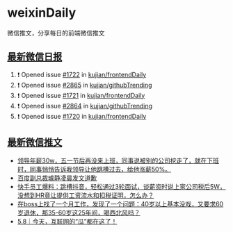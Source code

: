 # weixinDaily
微信推文，分享每日的前端微信推文

## [最新微信日报](https://github.com/kujian/weixinDaily/issues)

<!--START_SECTION:activity-->
1. ❗ Opened issue [#1722](https://github.com/kujian/frontendDaily/issues/1722) in [kujian/frontendDaily](https://github.com/kujian/frontendDaily)
2. ❗ Opened issue [#2865](https://github.com/kujian/githubTrending/issues/2865) in [kujian/githubTrending](https://github.com/kujian/githubTrending)
3. ❗ Opened issue [#1721](https://github.com/kujian/frontendDaily/issues/1721) in [kujian/frontendDaily](https://github.com/kujian/frontendDaily)
4. ❗ Opened issue [#2864](https://github.com/kujian/githubTrending/issues/2864) in [kujian/githubTrending](https://github.com/kujian/githubTrending)
5. ❗ Opened issue [#1720](https://github.com/kujian/frontendDaily/issues/1720) in [kujian/frontendDaily](https://github.com/kujian/frontendDaily)
<!--END_SECTION:activity-->


## [最新微信推文](https://weixin.qdkfweb.cn/)

<!-- BLOG-POST-LIST:START -->
- [领导年薪30w，五一节后再没来上班，同事说被别的公司挖走了，就在下班时，同事悄悄告诉我领导让他跳槽过去，给他涨薪50%。](https://weixin.qdkfweb.cn/44602.html)
- [百度副总裁璩静凌晨发文道歉](https://weixin.qdkfweb.cn/44613.html)
- [快手员工爆料：跳槽抖音，轻松通过3轮面试，谈薪资时说上家公司税后5W，没想到HR竟让提供工资流水和扣税证明，怎么办？](https://weixin.qdkfweb.cn/44604.html)
- [在boss上找了一个月工作，发现了一个问题：40岁以上基本没戏，又要求60岁退休，那35-60岁这25年间，喝西北风吗？](https://weixin.qdkfweb.cn/44603.html)
- [5.8｜今天，互联网的“瓜”都在这了！](https://weixin.qdkfweb.cn/44614.html)
<!-- BLOG-POST-LIST:END -->